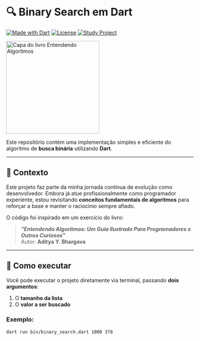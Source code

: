 # 🔍 Binary Search em Dart

[![Made with Dart](https://img.shields.io/badge/Made%20with-Dart-0175C2?logo=dart&logoColor=white)](https://dart.dev)
[![License](https://img.shields.io/badge/license-MIT-blue.svg)](LICENSE)
[![Study Project](https://img.shields.io/badge/type-study-yellow)]()

<img src="https://m.media-amazon.com/images/I/71Vkg7GfPFL.jpg" alt="Capa do livro Entendendo Algoritmos" width="250"/>

Este repositório contém uma implementação simples e eficiente do algoritmo de **busca binária** utilizando **Dart**.

---

## 📘 Contexto

Este projeto faz parte da minha jornada contínua de evolução como desenvolvedor. Embora já atue profissionalmente como programador experiente, estou revisitando **conceitos fundamentais de algoritmos** para reforçar a base e manter o raciocínio sempre afiado.

O código foi inspirado em um exercício do livro:

> **_"Entendendo Algoritmos: Um Guia Ilustrado Para Programadores e Outros Curiosos"_**  
> Autor: **Aditya Y. Bhargava**

---

## 🚀 Como executar

Você pode executar o projeto diretamente via terminal, passando **dois argumentos**:

1. O **tamanho da lista**
2. O **valor a ser buscado**

### Exemplo:
```bash
dart run bin/binary_search.dart 1000 378
